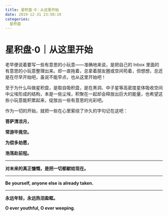 ```yaml
---
title: 星积盘·0｜从这里开始
date: 2019-12-31 23:50:19
categories:
  星积盘
---
```



# 星积盘·0｜从这里开始

老早便说着要写一些有意思的小玩意——准确地来说，是把自己的 Inbox 里面的有意思的小玩意整理出来。却一直拖着，总拿着朋友圈或空间苟着，但想想，总还是在尽早开始吧，虽说不能早点，也从这里开始吧！

至于为什么叫做星积盘，是取自吸积盘，是在黑洞、中子星等高密度星体吸收空间中尘埃形成的结构，本是一些尘埃，积聚在一起却会释放出巨大的能量，也希望这些小玩意能积累起来，绽放出一些有意思的光彩吧。

作为一切的开始，就把一些在心里萦绕了许久的字句记在这吧：



**菩萨清凉月，**

**常游毕竟空。**

**为偿多劫愿，**

**浩荡赴前程。**

---

**对未来的真正慷慨，是把一切都献给现在。**

---

**Be yourself, anyone else is already taken.**

---

**永远年轻，永远热泪盈眶。**

**O ever youthful, O ever weeping**.